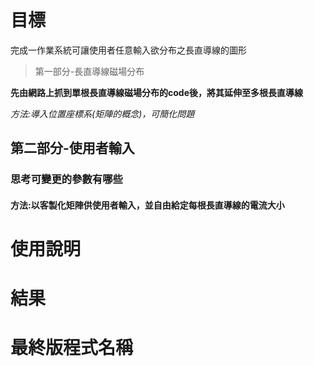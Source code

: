 # 目標
完成一作業系統可讓使用者任意輸入欲分布之長直導線的圖形
> 第一部分-長直導線磁場分布

**先由網路上抓到單根長直導線磁場分布的code後，將其延伸至多根長直導線**

_方法:導入位置座標系(矩陣的概念)，可簡化問題_
## 第二部分-使用者輸入
### 思考可變更的參數有哪些
#### 方法:以客製化矩陣供使用者輸入，並自由給定每根長直導線的電流大小
# 使用說明
# 結果
# 最終版程式名稱
